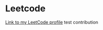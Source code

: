 # Leetcode
[Link to my LeetCode profile](https://leetcode.com/u/Chy-Zaber-Bin-Zahid/)
test contribution